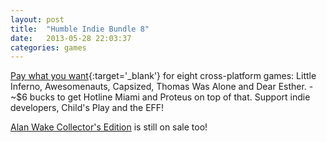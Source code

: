 ```yaml
---
layout: post
title:  "Humble Indie Bundle 8"
date:   2013-05-28 22:03:37
categories: games
---
```


[Pay what you want](http://www.humblebundle.com/){:target='_blank'} for eight cross-platform games: Little Inferno, Awesomenauts, Capsized, Thomas Was Alone and Dear Esther. - ~$6 bucks to get Hotline Miami and Proteus on top of that. Support indie developers, Child's Play and the EFF!

[Alan Wake Collector's Edition](http://www.humblebundle.com/weekly) is still on sale too!